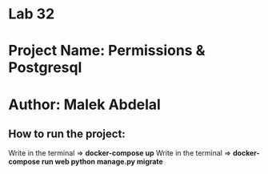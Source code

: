 # Lab 32

# Project Name: Permissions & Postgresql

# Author: Malek Abdelal

## How to run the project:

Write in the terminal => **docker-compose up**
Write in the terminal => **docker-compose run web python manage.py migrate**